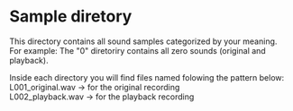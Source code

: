 
# Sample diretory 
This directory contains all sound samples categorized by your meaning.  
For example: The "0" diretoriry contains all zero sounds (original and playback).  
  
Inside each directory you will find files named folowing the pattern below:  
	L001_original.wav -> for the original recording  
	L002_playback.wav -> for the playback recording  
